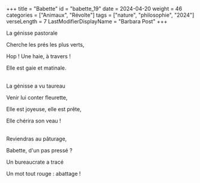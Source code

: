 +++
title = "Babette"
id = "babette_19"
date = 2024-04-20
weight = 46
categories = ["Animaux", "Révolte"]
tags = ["nature", "philosophie", "2024"]
verseLength = 7
LastModifierDisplayName = "Barbara Post"
+++

La génisse pastorale

Cherche les prés les plus verts,

Hop ! Une haie, à travers !

Elle est gaie et matinale.

 \
La génisse a vu taureau

Venir lui conter fleurette,

Elle est joyeuse, elle est prête,

Elle chérira son veau !

 \
Reviendras au pâturage,

Babette, d'un pas pressé ?

Un bureaucrate a tracé

Un mot tout rouge : abattage !
